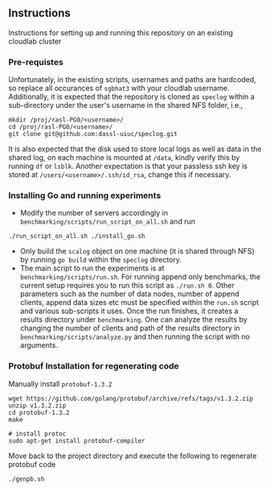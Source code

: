 ## Instructions
Instructions for setting up and running this repository on an existing cloudlab cluster

### Pre-requistes
Unfortunately, in the existing scripts, usernames and paths are hardcoded, so replace all occurances of `sgbhat3` with your cloudlab username. Additionally, it is expected that the repository is cloned as `speclog` within a sub-directory under the user's username in the shared NFS folder, i.e., 
```
mkdir /proj/rasl-PG0/<username>/
cd /proj/rasl-PG0/<username>/
git clone git@github.com:dassl-uiuc/speclog.git
```
It is also expected that the disk used to store local logs as well as data in the shared log, on each machine is mounted at `/data`, kindly verify this by running 
`df` or `lsblk`. Another expectation is that your passless ssh key is stored at `/users/<username>/.ssh/id_rsa`, change this if necessary. 

### Installing Go and running experiments
* Modify the number of servers accordingly in `benchmarking/scripts/run_script_on_all.sh` and run 
```
./run_script_on_all.sh ./install_go.sh
```
* Only build the `scalog` object on one machine (it is shared through NFS) by running `go build` within the `speclog` directory. 
* The main script to run the experiments is at `benchmarking/scripts/run.sh`. For running append only benchmarks, the current setup requires you to run this script as `./run.sh 0`. Other parameters such as the number of data nodes, number of append clients, append data sizes etc must be specified within the `run.sh` script and various sub-scripts it uses. Once the run finishes, it creates a results directory under `benchmarking`. One can analyze the results by changing the number of clients and path of the results directory in `benchmarking/scripts/analyze.py` and then running the script with no arguments. 

### Protobuf Installation for regenerating code
Manually install `protobuf-1.3.2`
```
wget https://github.com/golang/protobuf/archive/refs/tags/v1.3.2.zip
unzip v1.3.2.zip
cd protobuf-1.3.2
make

# install protoc
sudo apt-get install protobuf-compiler
```
Move back to the project directory and execute the following to regenerate protobuf code
```
./genpb.sh
```